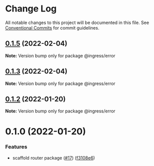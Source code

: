 # Change Log

All notable changes to this project will be documented in this file.
See [Conventional Commits](https://conventionalcommits.org) for commit guidelines.

## [0.1.5](https://me.github.com/ingress/ingress/compare/@ingress/error@0.1.3...@ingress/error@0.1.5) (2022-02-04)

**Note:** Version bump only for package @ingress/error





## [0.1.3](https://me.github.com/ingress/ingress/compare/@ingress/error@0.1.2...@ingress/error@0.1.3) (2022-02-04)

**Note:** Version bump only for package @ingress/error





## [0.1.2](https://me.github.com/ingress/ingress/compare/@ingress/error@0.1.0...@ingress/error@0.1.2) (2022-01-20)

**Note:** Version bump only for package @ingress/error





# 0.1.0 (2022-01-20)


### Features

* scaffold router package ([#17](https://me.github.com/ingress/ingress/issues/17)) ([f3108e6](https://me.github.com/ingress/ingress/commit/f3108e6a9fafb295f2d782733e5aeafaad29a5e3))
